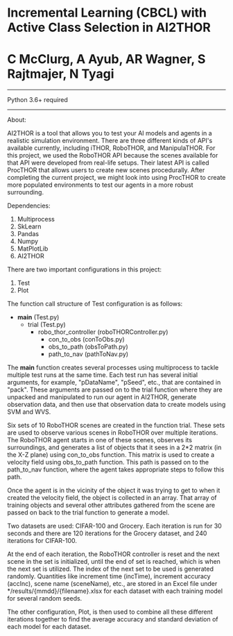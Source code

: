 # Incremental Learning (CBCL) with Active Class Selection in AI2THOR
# C McClurg, A Ayub, AR Wagner, S Rajtmajer, N Tyagi
**************************
Python 3.6+ required
**************************

About: 

AI2THOR is a tool that allows you to test your AI models and agents in a realistic simulation environment. There are three different kinds of API's available currently, including iTHOR, RoboTHOR, and ManipulaTHOR. For this project, we used the RoboTHOR API because the scenes available for that API were developed from real-life setups. Their latest API is called ProcTHOR that allows users to create new scenes procedurally. After completing the current project, we might look into using ProcTHOR to create more populated environments to test our agents in a more robust surrounding.


Dependencies:

1. Multiprocess
2. SkLearn
3. Pandas
4. Numpy
5. MatPlotLib
6. AI2THOR

There are two important configurations in this project: 
1. Test
2. Plot

The function call structure of Test configuration is as follows:

- __main__ (Test.py)
  - trial (Test.py)
    - robo_thor_controller (roboTHORController.py)
      - con_to_obs (conToObs.py)
      - obs_to_path (obsToPath.py)
      - path_to_nav (pathToNav.py)
      
The __main__ function creates several processes using multiprocess to tackle multiple test runs at the same time. Each test run has several initial arguments, for example, "pDataName", "pSeed", etc., that are contained in "pack". These arguments are passed on to the trial function where they are unpacked and manipulated to run our agent in AI2THOR, generate observation data, and then use that observation data to create models using SVM and WVS.

Six sets of 10 RoboTHOR scenes are created in the function trial. These sets are used to observe various scenes in RoboTHOR over multiple iterations. The RoboTHOR agent starts in one of these scenes, observes its surroundings, and generates a list of objects that it sees in a 2*2 matrix (in the X-Z plane) using con_to_obs function. This matrix is used to create a velocity field using obs_to_path function. This path is passed on to the path_to_nav function, where the agent takes appropriate steps to follow this path. 

Once the agent is in the vicinity of the object it was trying to get to when it created the velocity field, the object is collected in an array. That array of training objects and several other attributes gathered from the scene are passed on back to the trial function to generate a model.

Two datasets are used: CIFAR-100 and Grocery. Each iteration is run for 30 seconds and there are 120 iterations for the Grocery dataset, and 240 iterations for CIFAR-100.

At the end of each iteration, the RoboTHOR controller is reset and the next scene in the set is initialized, until the end of set is reached, which is when the next set is utilized. The index of the next set to be used is generated randomly. Quantities like increment time (incTime), increment accuracy (accInc), scene name (sceneName), etc., are stored in an Excel file under */results/{mmdd}/{filename}.xlsx for each dataset with each training model for several random seeds.

The other configuration, Plot, is then used to combine all these different iterations together to find the average accuracy and standard deviation of each model for each dataset.
